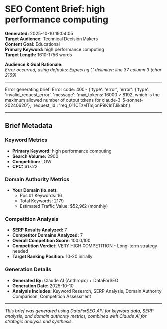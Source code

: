 # SEO Content Brief: high performance computing

**Generated:** 2025-10-10 19:04:05  
**Target Audience:** Technical Decision Makers  
**Content Goal:** Educational  
**Primary Keyword:** high performance computing  
**Target Length:** 1610-1756 words

**Audience & Goal Rationale:**  
_Error occurred, using defaults: Expecting ',' delimiter: line 37 column 3 (char 2169)_

---

Error generating brief: Error code: 400 - {'type': 'error', 'error': {'type': 'invalid_request_error', 'message': 'max_tokens: 16000 > 8192, which is the maximum allowed number of output tokens for claude-3-5-sonnet-20240620'}, 'request_id': 'req_011CTzMTmjonP9K1nTJikabt'}

---

## Brief Metadata

### Keyword Metrics
- **Primary Keyword:** high performance computing
- **Search Volume:** 2900
- **Competition:** LOW
- **CPC:** $17.22

### Domain Authority Metrics
- **Your Domain (io.net):**
  - Pos #1 Keywords: 16
  - Total Keywords: 2179
  - Estimated Traffic Value: $52,962 (monthly)
  
### Competition Analysis
- **SERP Results Analyzed:** 7
- **Competitor Domains Analyzed:** 7
- **Overall Competition Score:** 100.0/100
- **Competition Verdict:** VERY HIGH COMPETITION - Long-term strategy needed
- **Target Ranking Position:** 10-20 initially

### Generation Details
- **Generated By:** Claude AI (Anthropic) + DataForSEO
- **Generation Date:** 2025-10-10
- **Analysis Includes:** Keyword Research, SERP Analysis, Domain Authority Comparison, Competition Assessment

---

*This brief was generated using DataForSEO API for keyword data, SERP analysis, and domain authority metrics, combined with Claude AI for strategic analysis and synthesis.*
